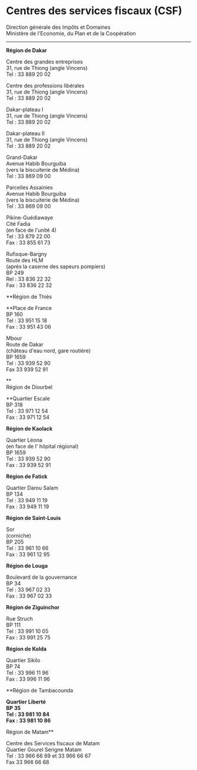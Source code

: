 # Centres des services fiscaux (CSF)

Direction générale des Impôts et Domaines  
Ministère de l'Economie, du Plan et de la Coopération  

----------------------------------------------------------------------------------------------------

**Région de Dakar**  
  
Centre des grandes entreprises  
31, rue de Thiong (angle Vincens)  
Tel : 33 889 20 02  
  
Centre des professions libérales  
31, rue de Thiong (angle Vincens)  
Tel : 33 889 20 02  
  
Dakar-plateau I  
31, rue de Thiong (angle Vincens)  
Tel : 33 889 20 02  
  
Dakar-plateau II  
31, rue de Thiong (angle Vincens)  
Tel : 33 889 20 02  
  
Grand-Dakar  
Avenue Habib Bourguiba  
(vers la biscuiterie de Médina)  
Tel : 33 869 09 00  
  
Parcelles Assainies  
Avenue Habib Bourguiba  
(vers la biscuiterie de Médina)  
Tel : 33 869 09 00  
  
Pikine-Guédiawaye  
Cité Fadia  
(en face de l'unité 4)  
Tel : 33 879 22 00  
Fax : 33 855 61 73  
  
Rufisque-Bargny  
Route des HLM  
(après la caserne des sapeurs pompiers)  
BP 249  
Rel : 33 836 22 32  
Fax : 33 836 22 32  
  
  
**Région de Thiès  
  
**Place de France  
BP 160  
Tel : 33 951 15 18  
Fax : 33 951 43 06  
  
Mbour  
Route de Dakar  
(château d'eau nord, gare routière)  
BP 1659  
Tel : 33 939 52 90  
Fax 33 939 52 91  
  
**  
Région de Diourbel  
  
**Quartier Escale  
BP 318  
Tel : 33 971 12 54  
Fax : 33 971 12 54  
  
  
**Région de Kaolack**  
  
Quartier Léona  
(en face de l' hôpital régional)  
BP 1659  
Tel : 33 939 52 90  
Fax : 33 939 52 91  
  
  
**Région de Fatick**  
  
Quartier Darou Salam  
BP 134  
Tel : 33 949 11 19  
Fax : 33 949 11 19  
  
  
**Région de Saint-Louis**  
  
Sor  
(corniche)  
BP 205  
Tel : 33 961 10 66  
Fax : 33 961 12 95  
  
  
**Région de Louga**  
  
Boulevard de la gouvernance  
BP 34  
Tel : 33 967 02 33  
Fax : 33 967 02 33  
  
  
**Région de Ziguinchor**  
  
Rue Struch  
BP 111  
Tel : 33 991 10 05  
Fax : 33 991 25 75  
  
  
**Région de Kolda**  
  
Quartier Sikilo  
BP 74  
Tel : 33 996 11 96  
Fax : 33 996 11 96  
  
  
**Région de Tambacounda  
  
**Quartier Liberté  
BP 35  
Tel : 33 981 10 84  
Fax : 33 981 10 86**  
  
Région de Matam**  
  
Centre des Services fiscaux de Matam  
Quartier Gourel Serigne Matam  
Tel : 33 966 66 69 et 33 966 66 67  
Fax 33 966 66 68
